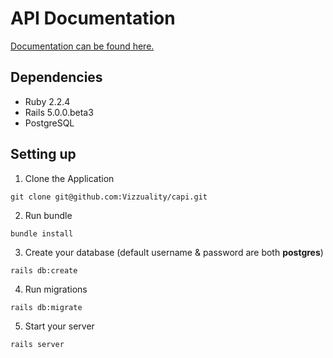 # API Documentation

[Documentation can be found here.](http://docs.careusa.apiary.io)


## Dependencies

* Ruby 2.2.4
* Rails 5.0.0.beta3
* PostgreSQL

## Setting up                     

1. Clone the Application

`git clone git@github.com:Vizzuality/capi.git`

2. Run bundle
 
`bundle install`

3. Create your database (default username & password are both **postgres**)
 
`rails db:create`

4. Run migrations

`rails db:migrate`

5. Start your server

`rails server`
